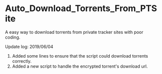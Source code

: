 # Auto_Download_Torrents_From_PTSite
A easy way to download torrents from private tracker sites with poor coding.

Update log:
2019/06/04
1. Added some lines to ensure that the script could download torrents correctly.
2. Added a new script to handle the encrypted torrent's download url.
